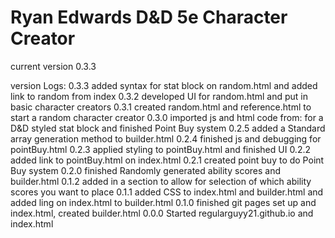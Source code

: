# Ryan Edwards D&D 5e Character Creator

current version 0.3.3

version Logs:
0.3.3 added syntax for stat block on random.html and added link to random from index
0.3.2 developed UI for random.html and put in basic character creators
0.3.1 created random.html and reference.html to start a random character creator
0.3.0 imported js and html code from: for a D&D styled stat block and finished Point Buy system
0.2.5 added a Standard array generation method to builder.html
0.2.4 finished js and debugging for pointBuy.html
0.2.3 applied styling to pointBuy.html and finished UI
0.2.2 added link to pointBuy.html on index.html
0.2.1 created point buy to do Point Buy system
0.2.0 finished Randomly generated ability scores and builder.html
0.1.2 added in a section to allow for selection of which ability scores you want to place
0.1.1 added CSS to index.html and builder.html and added ling on index.html to builder.html
0.1.0 finished git pages set up and index.html, created builder.html
0.0.0 Started regularguyy21.github.io and index.html

